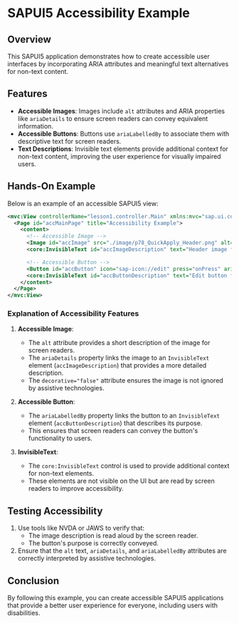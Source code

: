 # SAPUI5 Accessibility Example

## Overview

This SAPUI5 application demonstrates how to create accessible user interfaces by incorporating ARIA attributes and meaningful text alternatives for non-text content.

## Features

- **Accessible Images**: Images include `alt` attributes and ARIA properties like `ariaDetails` to ensure screen readers can convey equivalent information.
- **Accessible Buttons**: Buttons use `ariaLabelledBy` to associate them with descriptive text for screen readers.
- **Text Descriptions**: Invisible text elements provide additional context for non-text content, improving the user experience for visually impaired users.

## Hands-On Example

Below is an example of an accessible SAPUI5 view:

````xml
<mvc:View controllerName="lesson1.controller.Main" xmlns:mvc="sap.ui.core.mvc" xmlns="sap.m" xmlns:core="sap.ui.core">
  <Page id="accMainPage" title="Accessibility Example">
    <content>
      <!-- Accessible Image -->
      <Image id="accImage" src="./image/p78_QuickApply_Header.png" alt="Quick Apply Header" ariaDetails="accImageDescription" decorative="false"/>
      <core:InvisibleText id="accImageDescription" text="Header image for Quick Apply section" />

      <!-- Accessible Button -->
      <Button id="accButton" icon="sap-icon://edit" press="onPress" ariaLabelledBy="accButtonDescription"/>
      <core:InvisibleText id="accButtonDescription" text="Edit button for Quick Apply section" />
    </content>
  </Page>
</mvc:View>
````

### Explanation of Accessibility Features

1. **Accessible Image**:
   - The `alt` attribute provides a short description of the image for screen readers.
   - The `ariaDetails` property links the image to an `InvisibleText` element (`accImageDescription`) that provides a more detailed description.
   - The `decorative="false"` attribute ensures the image is not ignored by assistive technologies.

2. **Accessible Button**:
   - The `ariaLabelledBy` property links the button to an `InvisibleText` element (`accButtonDescription`) that describes its purpose.
   - This ensures that screen readers can convey the button's functionality to users.

3. **InvisibleText**:
   - The `core:InvisibleText` control is used to provide additional context for non-text elements.
   - These elements are not visible on the UI but are read by screen readers to improve accessibility.

## Testing Accessibility

1. Use tools like NVDA or JAWS to verify that:
   - The image description is read aloud by the screen reader.
   - The button's purpose is correctly conveyed.
2. Ensure that the `alt` text, `ariaDetails`, and `ariaLabelledBy` attributes are correctly interpreted by assistive technologies.

## Conclusion

By following this example, you can create accessible SAPUI5 applications that provide a better user experience for everyone, including users with disabilities.
